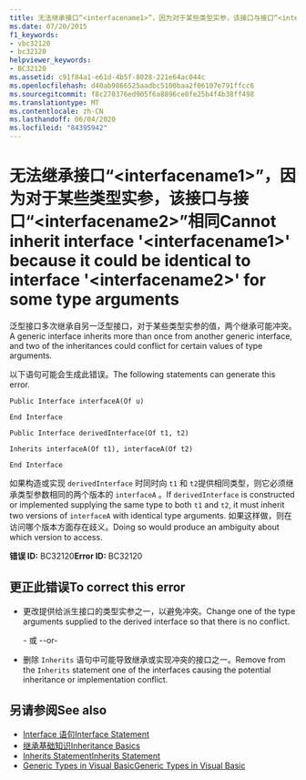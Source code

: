 ```yaml
---
title: 无法继承接口“<interfacename1>”，因为对于某些类型实参，该接口与接口“<interfacename2>”相同
ms.date: 07/20/2015
f1_keywords:
- vbc32120
- bc32120
helpviewer_keywords:
- BC32120
ms.assetid: c91f84a1-e61d-4b5f-8028-221e64ac044c
ms.openlocfilehash: d40ab9866525aadbc5100baa2f06107e791ffcc6
ms.sourcegitcommit: f8c270376ed905f6a8896ce0fe25b4f4b38ff498
ms.translationtype: MT
ms.contentlocale: zh-CN
ms.lasthandoff: 06/04/2020
ms.locfileid: "84395942"
---
```

# <a name="cannot-inherit-interface-interfacename1-because-it-could-be-identical-to-interface-interfacename2-for-some-type-arguments"></a><span data-ttu-id="58ce2-102">无法继承接口“\<interfacename1>”，因为对于某些类型实参，该接口与接口“\<interfacename2>”相同</span><span class="sxs-lookup"><span data-stu-id="58ce2-102">Cannot inherit interface '\<interfacename1>' because it could be identical to interface '\<interfacename2>' for some type arguments</span></span>
<span data-ttu-id="58ce2-103">泛型接口多次继承自另一泛型接口，对于某些类型实参的值，两个继承可能冲突。</span><span class="sxs-lookup"><span data-stu-id="58ce2-103">A generic interface inherits more than once from another generic interface, and two of the inheritances could conflict for certain values of type arguments.</span></span>  
  
 <span data-ttu-id="58ce2-104">以下语句可能会生成此错误。</span><span class="sxs-lookup"><span data-stu-id="58ce2-104">The following statements can generate this error.</span></span>  
  
 `Public Interface interfaceA(Of u)`  
  
 `End Interface`  
  
 `Public Interface derivedInterface(Of t1, t2)`  
  
 `Inherits interfaceA(Of t1), interfaceA(Of t2)`  
  
 `End Interface`  
  
 <span data-ttu-id="58ce2-105">如果构造或实现 `derivedInterface` 时同时向 `t1` 和 `t2`提供相同类型，则它必须继承类型参数相同的两个版本的 `interfaceA` 。</span><span class="sxs-lookup"><span data-stu-id="58ce2-105">If `derivedInterface` is constructed or implemented supplying the same type to both `t1` and `t2`, it must inherit two versions of `interfaceA` with identical type arguments.</span></span> <span data-ttu-id="58ce2-106">如果这样做，则在访问哪个版本方面存在歧义。</span><span class="sxs-lookup"><span data-stu-id="58ce2-106">Doing so would produce an ambiguity about which version to access.</span></span>  
  
 <span data-ttu-id="58ce2-107">**错误 ID:** BC32120</span><span class="sxs-lookup"><span data-stu-id="58ce2-107">**Error ID:** BC32120</span></span>  
  
## <a name="to-correct-this-error"></a><span data-ttu-id="58ce2-108">更正此错误</span><span class="sxs-lookup"><span data-stu-id="58ce2-108">To correct this error</span></span>  
  
- <span data-ttu-id="58ce2-109">更改提供给派生接口的类型实参之一，以避免冲突。</span><span class="sxs-lookup"><span data-stu-id="58ce2-109">Change one of the type arguments supplied to the derived interface so that there is no conflict.</span></span>  
  
     <span data-ttu-id="58ce2-110">\- 或 -</span><span class="sxs-lookup"><span data-stu-id="58ce2-110">-or-</span></span>  
  
- <span data-ttu-id="58ce2-111">删除 `Inherits` 语句中可能导致继承或实现冲突的接口之一。</span><span class="sxs-lookup"><span data-stu-id="58ce2-111">Remove from the `Inherits` statement one of the interfaces causing the potential inheritance or implementation conflict.</span></span>  
  
## <a name="see-also"></a><span data-ttu-id="58ce2-112">另请参阅</span><span class="sxs-lookup"><span data-stu-id="58ce2-112">See also</span></span>

- [<span data-ttu-id="58ce2-113">Interface 语句</span><span class="sxs-lookup"><span data-stu-id="58ce2-113">Interface Statement</span></span>](../language-reference/statements/interface-statement.md)
- [<span data-ttu-id="58ce2-114">继承基础知识</span><span class="sxs-lookup"><span data-stu-id="58ce2-114">Inheritance Basics</span></span>](../programming-guide/language-features/objects-and-classes/inheritance-basics.md)
- [<span data-ttu-id="58ce2-115">Inherits Statement</span><span class="sxs-lookup"><span data-stu-id="58ce2-115">Inherits Statement</span></span>](../language-reference/statements/inherits-statement.md)
- [<span data-ttu-id="58ce2-116">Generic Types in Visual Basic</span><span class="sxs-lookup"><span data-stu-id="58ce2-116">Generic Types in Visual Basic</span></span>](../programming-guide/language-features/data-types/generic-types.md)

